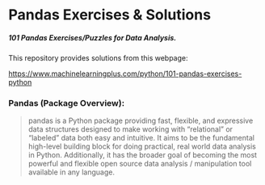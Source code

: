 # Pandas Exercises & Solutions

##### 101 Pandas Exercises/Puzzles for Data Analysis.

This repository provides solutions from this webpage:

https://www.machinelearningplus.com/python/101-pandas-exercises-python

### Pandas (Package Overview):

>pandas is a Python package providing fast, flexible, and expressive data structures designed to make working with 
“relational” or “labeled” data both easy and intuitive. It aims to be the fundamental high-level building block for 
doing practical, real world data analysis in Python. Additionally, it has the broader goal of becoming the most 
powerful and flexible open source data analysis / manipulation tool available in any language.
    

